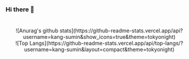 ### Hi there 👋

<!--
**kang-sumin/kang-sumin** is a ✨ _special_ ✨ repository because its `README.md` (this file) appears on your GitHub profile.

Here are some ideas to get you started:

- 🔭 I’m currently working on ...
- 🌱 I’m currently learning ...
- 👯 I’m looking to collaborate on ...
- 🤔 I’m looking for help with ...
- 💬 Ask me about ...
- 📫 How to reach me: ...
- 😄 Pronouns: ...
- ⚡ Fun fact: ...
-->

#
<div align="center">
<!-- Stats표 만들기 -->
![Anurag's github stats](https://github-readme-stats.vercel.app/api?username=kang-sumin&show_icons=true&theme=tokyonight)
</div>
<!--스타일 참고 링크 https://github.com/anuraghazra/github-readme-stats/blob/master/themes/README.md
출처: https://eunhee-programming.tistory.com/244?category=1233835 [코드짜는 문과녀]-->
<div align="center">
<!-- 언어 사용량 통계 나타내기 -->
![Top Langs](https://github-readme-stats.vercel.app/api/top-langs/?username=kang-sumin&layout=compact&theme=tokyonight)
</div>


